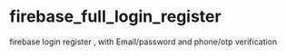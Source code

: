 # firebase_full_login_register
firebase login register , with Email/password and phone/otp  verification 
